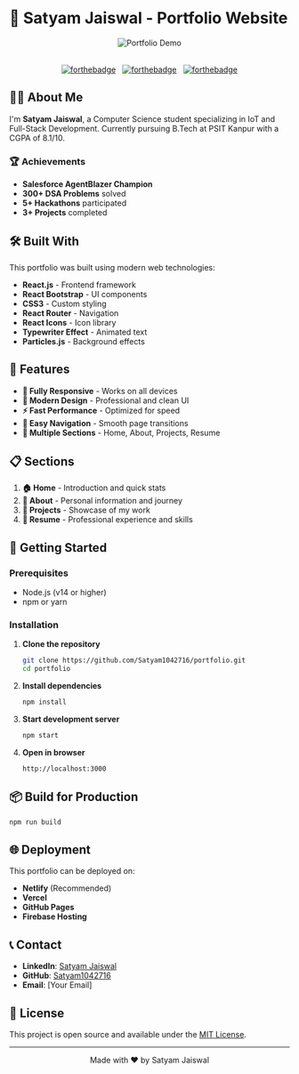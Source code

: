 # 🚀 Satyam Jaiswal - Portfolio Website

<div align="center">
  <img alt="Portfolio Demo" src="./Images/readme-img1" />
</div>

<br/>

<div align="center">

[![forthebadge](https://forthebadge.com/images/badges/built-with-love.svg)](https://forthebadge.com) &nbsp;
[![forthebadge](https://forthebadge.com/images/badges/made-with-javascript.svg)](https://forthebadge.com) &nbsp;
[![forthebadge](https://forthebadge.com/images/badges/open-source.svg)](https://forthebadge.com)

</div>

## 👨‍💻 About Me

I'm **Satyam Jaiswal**, a Computer Science student specializing in IoT and Full-Stack Development. Currently pursuing B.Tech at PSIT Kanpur with a CGPA of 8.1/10.

### 🏆 Achievements
- **Salesforce AgentBlazer Champion**
- **300+ DSA Problems** solved
- **5+ Hackathons** participated
- **3+ Projects** completed

## 🛠️ Built With

This portfolio was built using modern web technologies:

- **React.js** - Frontend framework
- **React Bootstrap** - UI components
- **CSS3** - Custom styling
- **React Router** - Navigation
- **React Icons** - Icon library
- **Typewriter Effect** - Animated text
- **Particles.js** - Background effects

## 🚀 Features

- **📱 Fully Responsive** - Works on all devices
- **🎨 Modern Design** - Professional and clean UI
- **⚡ Fast Performance** - Optimized for speed
- **🔗 Easy Navigation** - Smooth page transitions
- **📄 Multiple Sections** - Home, About, Projects, Resume

## 📋 Sections

1. **🏠 Home** - Introduction and quick stats
2. **👤 About** - Personal information and journey
3. **💼 Projects** - Showcase of my work
4. **📄 Resume** - Professional experience and skills

## 🚀 Getting Started

### Prerequisites
- Node.js (v14 or higher)
- npm or yarn

### Installation

1. **Clone the repository**
   ```bash
   git clone https://github.com/Satyam1042716/portfolio.git
   cd portfolio
   ```

2. **Install dependencies**
   ```bash
   npm install
   ```

3. **Start development server**
   ```bash
   npm start
   ```

4. **Open in browser**
   ```
   http://localhost:3000
   ```

## 📦 Build for Production

```bash
npm run build
```

## 🌐 Deployment

This portfolio can be deployed on:
- **Netlify** (Recommended)
- **Vercel**
- **GitHub Pages**
- **Firebase Hosting**

## 📞 Contact

- **LinkedIn**: [Satyam Jaiswal](https://linkedin.com/in/satyam-jaiswal-15489a259)
- **GitHub**: [Satyam1042716](https://github.com/Satyam1042716)
- **Email**: [Your Email]

## 📄 License

This project is open source and available under the [MIT License](LICENSE).

---

<div align="center">
  Made with ❤️ by Satyam Jaiswal
</div>
